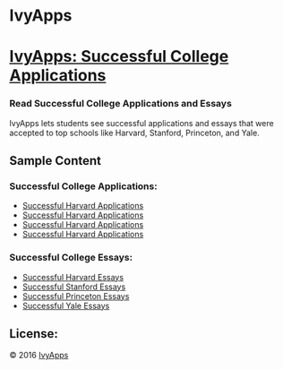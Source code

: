 # IvyApps
# [IvyApps: Successful College Applications](http://ivyapps.org)

### Read Successful College Applications and Essays

IvyApps lets students see successful applications and essays that were accepted to top schools like Harvard, Stanford, Princeton, and Yale.

## Sample Content

### Successful College Applications:

- [Successful Harvard Applications](http://ivyapps.org/full-college-applications/full-harvard-applications/)
- [Successful Harvard Applications](http://ivyapps.org/full-college-applications/full-stanford-applications-worked/)
- [Successful Harvard Applications](http://ivyapps.org/full-college-applications/full-princeton-applications/)
- [Successful Harvard Applications](http://ivyapps.org/full-college-applications/full-yale-applications/)

### Successful College Essays:

- [Successful Harvard Essays](http://ivyapps.org/successful-college-essays/successful-harvard-essays/)
- [Successful Stanford Essays](http://ivyapps.org/successful-college-essays/successful-stanford-essays/)
- [Successful Princeton Essays](http://ivyapps.org/successful-college-essays/successful-princeton-essays/)
- [Successful Yale Essays](http://ivyapps.org/successful-college-essays/successful-yale-essays/)

## License:

© 2016 [IvyApps](http://www.ivyapps.org)
